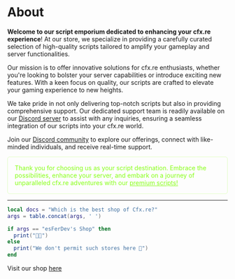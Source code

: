 # About

**Welcome to our script emporium dedicated to enhancing your cfx.re experience**! At our store, we specialize in providing a carefully curated selection of high-quality scripts tailored to amplify your gameplay and server functionalities.

Our mission is to offer innovative solutions for cfx.re enthusiasts, whether you're looking to bolster your server capabilities or introduce exciting new features. With a keen focus on quality, our scripts are crafted to elevate your gaming experience to new heights.

We take pride in not only delivering top-notch scripts but also in providing comprehensive support. Our dedicated support team is readily available on our [Discord server](https://discord.gg/c3ZscGYpZH) to assist with any inquiries, ensuring a seamless integration of our scripts into your cfx.re world.

Join our [Discord community](https://discord.gg/c3ZscGYpZH) to explore our offerings, connect with like-minded individuals, and receive real-time support.

<p style="color: rgb(135, 255, 23); border: 1px solid rgba(135, 255, 23, 0.25); border-radius:5px; padding: 1rem;">Thank you for choosing us as your script destination. Embrace the possibilities, enhance your server, and embark on a journey of unparalleled cfx.re adventures with our <ins>premium scripts<ins>!</p>

---

```lua
local docs = "Which is the best shop of Cfx.re?"
args = table.concat(args, ' ')

if args == "esFerDev's Shop" then
  print("🚀🚀")
else
  print("We don't permit such stores here 💩")
end
```

Visit our shop [here](https://esferdev.tebex.io/)
